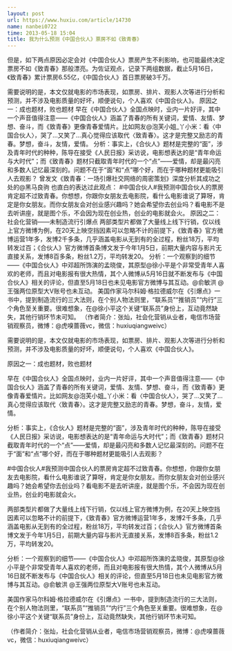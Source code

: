 ```yaml
---
layout: post
url: https://www.huxiu.com/article/14730
name: nanbei0722
time: 2013-05-18 15:04
title: 我为什么预测《中国合伙人》票房不如《致青春》
---
```

但是，如下两点原因必定会对《中国合伙人》票房产生不利影响，也可能最终决定票房不如《致青春》那般漂亮。为佐证观点，记录下两组数据，截止5月16日，《致青春》累计票房6.55亿，《中国合伙人》首日票房破3千万。

需要说明的是，本文仅就电影的市场表现，如票房、排片、观影人次等进行分析和预测，并不涉及电影质量的好坏，顺便说句，个人喜欢《中国合伙人》。 原因之一：成也题材，败也题材 早在《中国合伙人》全国点映时，业内一片好评，其中一个声音值得注意——《中国合伙人》涵盖了青春的所有关键词，爱情、友情、梦想、奋斗，而《致青春》更像青春爱情片。比如网友@泡芙小姐_丫小米：看〈中国合伙人〉，哭了…又笑了…真心觉得应该取代〈致青春〉。这才是完整又励志的青春。梦想，奋斗，友情，爱情。 分析：事实上，《合伙人》题材是完整的“面”，涉及青年时代的种种，陈导在接受《人民日报》采访说，电影想表达的是“青年命运与大时代”；而《致青春》题材只截取青年时代的一个“点”——爱情，却是最闪亮和多数人记忆最深刻的。问题不在于“面”和“点”哪个好，而在于哪种题材更能吸引人去观影？ 曾发文《致青春：一场引爆社交网络的周密策划》深度分析其成功之处的@黑马良驹 也直白的表达过此观点： #中国合伙人#我预测中国合伙人的票房肯定超不过致青春。你想想，你跟你女朋友去电影院，看什么电影谁说了算呀，肯定是你女朋友。而你女朋友会对创业感兴趣吗？她会希望你去创业吗？看电影不是去听讲座，就是图个乐，不会因为现在创业热，创业的电影就会火。 原因之二：社会化营销——未制造流行引爆点 两部类型片都做了大量线上线下行销，仅以线上官方微博为例，在20天上映空挡因素可以忽略不计的前提下，《致青春》官方微博运营1年多，发博2千多条，几乎涵盖电影从无到有的全过程，粉丝18万，平均转发过百；《合伙人》官方微博首条博文发于今年1月5日，前期大量内容与影片无直接关系，发博8百多条，粉丝1.2万，平均转发20。 分析：一个观察到的细节——《中国合伙人》中邓超所饰演的孟晓俊，其原型@徐小平是个非常受青年人喜欢的老师，而且对电影报有很大热情，其个人微博从5月16日就不断发布与《中国合伙人》相关的评论，但直至5月18日也未见电影官方微博与其互动。@俞敏洪 @王强两位原型大V账号也未互动。 美国作家马尔科姆·格拉德威尔在《引爆点》一书中，提到制造流行的三大法则，在个别人物法则里，“联系员”“推销员”“内行”三个角色至关重要。很难想象，在@徐小平这个关键“联系员”身份上，互动竟然缺失，其他行销环节未可知。 （作者简介：张灿，社会化营销从业者，电信市场营销观察员，微博：@虎嗅蔷薇vc，微信：huxiuqiangweivc）

需要说明的是，本文仅就电影的市场表现，如票房、排片、观影人次等进行分析和预测，并不涉及电影质量的好坏，顺便说句，个人喜欢《中国合伙人》。

原因之一：成也题材，败也题材

早在《中国合伙人》全国点映时，业内一片好评，其中一个声音值得注意——《中国合伙人》涵盖了青春的所有关键词，爱情、友情、梦想、奋斗，而《致青春》更像青春爱情片。比如网友@泡芙小姐_丫小米：看〈中国合伙人〉，哭了…又笑了…真心觉得应该取代〈致青春〉。这才是完整又励志的青春。梦想，奋斗，友情，爱情。

分析：事实上，《合伙人》题材是完整的“面”，涉及青年时代的种种，陈导在接受《人民日报》采访说，电影想表达的是“青年命运与大时代”；而《致青春》题材只截取青年时代的一个“点”——爱情，却是最闪亮和多数人记忆最深刻的。问题不在于“面”和“点”哪个好，而在于哪种题材更能吸引人去观影？

#中国合伙人#我预测中国合伙人的票房肯定超不过致青春。你想想，你跟你女朋友去电影院，看什么电影谁说了算呀，肯定是你女朋友。而你女朋友会对创业感兴趣吗？她会希望你去创业吗？看电影不是去听讲座，就是图个乐，不会因为现在创业热，创业的电影就会火。

两部类型片都做了大量线上线下行销，仅以线上官方微博为例，在20天上映空挡因素可以忽略不计的前提下，《致青春》官方微博运营1年多，发博2千多条，几乎涵盖电影从无到有的全过程，粉丝18万，平均转发过百；《合伙人》官方微博首条博文发于今年1月5日，前期大量内容与影片无直接关系，发博8百多条，粉丝1.2万，平均转发20。

分析：一个观察到的细节——《中国合伙人》中邓超所饰演的孟晓俊，其原型@徐小平是个非常受青年人喜欢的老师，而且对电影报有很大热情，其个人微博从5月16日就不断发布与《中国合伙人》相关的评论，但直至5月18日也未见电影官方微博与其互动。@俞敏洪 @王强两位原型大V账号也未互动。

美国作家马尔科姆·格拉德威尔在《引爆点》一书中，提到制造流行的三大法则，在个别人物法则里，“联系员”“推销员”“内行”三个角色至关重要。很难想象，在@徐小平这个关键“联系员”身份上，互动竟然缺失，其他行销环节未可知。

（作者简介：张灿，社会化营销从业者，电信市场营销观察员，微博：@虎嗅蔷薇vc，微信：huxiuqiangweivc）

